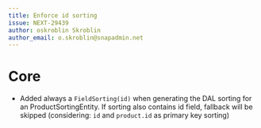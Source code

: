```yaml
---
title: Enforce id sorting
issue: NEXT-29439
author: oskroblin Skroblin
author_email: o.skroblin@snapadmin.net
---
```


# Core
* Added always a `FieldSorting(id)` when generating the DAL sorting for an ProductSortingEntity. If sorting also contains id field, fallback will be skipped (considering: `id` and `product.id` as primary key sorting) 

